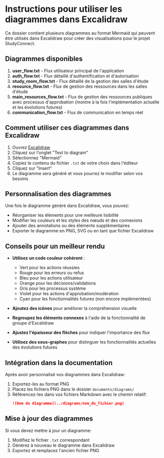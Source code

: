 # Instructions pour utiliser les diagrammes dans Excalidraw

Ce dossier contient plusieurs diagrammes au format Mermaid qui peuvent être utilisés dans Excalidraw pour créer des visualisations pour le projet StudyConnect.

## Diagrammes disponibles

1. **user_flow.txt** - Flux utilisateur principal de l'application
2. **auth_flow.txt** - Flux détaillé d'authentification et d'autorisation
3. **study_room_flow.txt** - Flux détaillé de la gestion des salles d'étude
4. **resource_flow.txt** - Flux de gestion des ressources dans les salles d'étude
5. **main_resources_flow.txt** - Flux de gestion des ressources publiques avec processus d'approbation (montre à la fois l'implémentation actuelle et les évolutions futures)
6. **communication_flow.txt** - Flux de communication en temps réel

## Comment utiliser ces diagrammes dans Excalidraw

1. Ouvrez [Excalidraw](https://excalidraw.com/)
2. Cliquez sur l'onglet "Text to diagram"
3. Sélectionnez "Mermaid"
4. Copiez le contenu du fichier `.txt` de votre choix dans l'éditeur
5. Cliquez sur "Insert"
6. Le diagramme sera généré et vous pourrez le modifier selon vos besoins

## Personnalisation des diagrammes

Une fois le diagramme généré dans Excalidraw, vous pouvez:

- Réorganiser les éléments pour une meilleure lisibilité
- Modifier les couleurs et les styles des nœuds et des connexions
- Ajouter des annotations ou des éléments supplémentaires
- Exporter le diagramme en PNG, SVG ou en tant que fichier Excalidraw

## Conseils pour un meilleur rendu

- **Utilisez un code couleur cohérent** :
  - Vert pour les actions réussies
  - Rouge pour les erreurs ou refus
  - Bleu pour les actions utilisateur
  - Orange pour les décisions/validations
  - Gris pour les processus système
  - Violet pour les actions d'approbation/modération
  - Cyan pour les fonctionnalités futures (non encore implémentées)

- **Ajoutez des icônes** pour améliorer la compréhension visuelle
- **Regroupez les éléments connexes** à l'aide de la fonctionnalité de groupe d'Excalidraw
- **Ajustez l'épaisseur des flèches** pour indiquer l'importance des flux
- **Utilisez des sous-graphes** pour distinguer les fonctionnalités actuelles des évolutions futures

## Intégration dans la documentation

Après avoir personnalisé vos diagrammes dans Excalidraw:

1. Exportez-les au format PNG
2. Placez les fichiers PNG dans le dossier `documents/diagrams/`
3. Référencez-les dans vos fichiers Markdown avec le chemin relatif:
   ```markdown
   ![Nom du diagramme](../diagrams/nom_du_fichier.png)
   ```

## Mise à jour des diagrammes

Si vous devez mettre à jour un diagramme:

1. Modifiez le fichier `.txt` correspondant
2. Générez à nouveau le diagramme dans Excalidraw
3. Exportez et remplacez l'ancien fichier PNG 